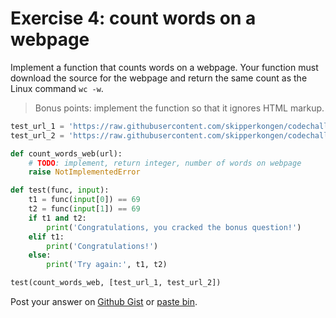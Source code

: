 # Exercise 4: count words on a webpage

Implement a function that counts words on a webpage. Your function must download the source for the webpage and return the same count as the Linux command `wc -w`.

> Bonus points: implement the function so that it ignores HTML markup.

```python
test_url_1 = 'https://raw.githubusercontent.com/skipperkongen/codechallenge-serotina-kudos/main/page_raw.txt'
test_url_2 = 'https://raw.githubusercontent.com/skipperkongen/codechallenge-serotina-kudos/main/page_markup.html'

def count_words_web(url):
    # TODO: implement, return integer, number of words on webpage
    raise NotImplementedError

def test(func, input):
    t1 = func(input[0]) == 69
    t2 = func(input[1]) == 69
    if t1 and t2:
        print('Congratulations, you cracked the bonus question!')
    elif t1:
        print('Congratulations!')
    else:
        print('Try again:', t1, t2)

test(count_words_web, [test_url_1, test_url_2])
```

Post your answer on [Github Gist](https://gist.github.com/) or [paste bin](https://paste.ubuntu.com/).
